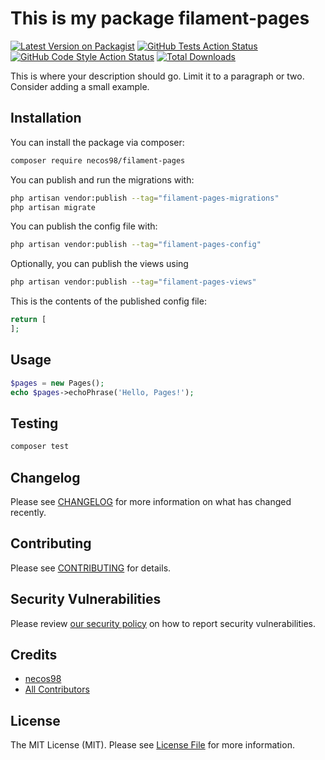 # This is my package filament-pages

[![Latest Version on Packagist](https://img.shields.io/packagist/v/necos98/filament-pages.svg?style=flat-square)](https://packagist.org/packages/necos98/filament-pages)
[![GitHub Tests Action Status](https://img.shields.io/github/actions/workflow/status/necos98/filament-pages/run-tests.yml?branch=main&label=tests&style=flat-square)](https://github.com/necos98/filament-pages/actions?query=workflow%3Arun-tests+branch%3Amain)
[![GitHub Code Style Action Status](https://img.shields.io/github/actions/workflow/status/necos98/filament-pages/fix-php-code-styling.yml?branch=main&label=code%20style&style=flat-square)](https://github.com/necos98/filament-pages/actions?query=workflow%3A"Fix+PHP+code+styling"+branch%3Amain)
[![Total Downloads](https://img.shields.io/packagist/dt/necos98/filament-pages.svg?style=flat-square)](https://packagist.org/packages/necos98/filament-pages)



This is where your description should go. Limit it to a paragraph or two. Consider adding a small example.

## Installation

You can install the package via composer:

```bash
composer require necos98/filament-pages
```

You can publish and run the migrations with:

```bash
php artisan vendor:publish --tag="filament-pages-migrations"
php artisan migrate
```

You can publish the config file with:

```bash
php artisan vendor:publish --tag="filament-pages-config"
```

Optionally, you can publish the views using

```bash
php artisan vendor:publish --tag="filament-pages-views"
```

This is the contents of the published config file:

```php
return [
];
```

## Usage

```php
$pages = new Pages();
echo $pages->echoPhrase('Hello, Pages!');
```

## Testing

```bash
composer test
```

## Changelog

Please see [CHANGELOG](CHANGELOG.md) for more information on what has changed recently.

## Contributing

Please see [CONTRIBUTING](.github/CONTRIBUTING.md) for details.

## Security Vulnerabilities

Please review [our security policy](../../security/policy) on how to report security vulnerabilities.

## Credits

- [necos98](https://github.com/necos98)
- [All Contributors](../../contributors)

## License

The MIT License (MIT). Please see [License File](LICENSE.md) for more information.
